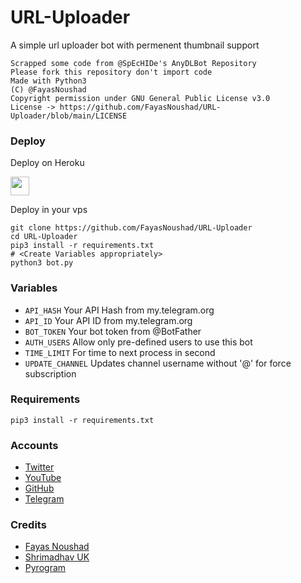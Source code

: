 # URL-Uploader

A simple url uploader bot with permenent thumbnail support

```
Scrapped some code from @SpEcHIDe's AnyDLBot Repository
Please fork this repository don't import code
Made with Python3
(C) @FayasNoushad
Copyright permission under GNU General Public License v3.0
License -> https://github.com/FayasNoushad/URL-Uploader/blob/main/LICENSE
```

### Deploy 

Deploy on Heroku
<p align="left">
  <a href="https://heroku.com/deploy?template=https://github.com/FayasNoushad/URL-Uploader">
     <img height="30px" src="https://img.shields.io/badge/Deploy%20To%20Heroku-blueviolet?style=for-the-badge&logo=heroku">
  </a>
</p>

Deploy in your vps
```
git clone https://github.com/FayasNoushad/URL-Uploader
cd URL-Uploader
pip3 install -r requirements.txt
# <Create Variables appropriately>
python3 bot.py
```

### Variables

* `API_HASH` Your API Hash from my.telegram.org
* `API_ID` Your API ID from my.telegram.org
* `BOT_TOKEN` Your bot token from @BotFather
* `AUTH_USERS` Allow only pre-defined users to use this bot
* `TIME_LIMIT` For time to next process in second 
* `UPDATE_CHANNEL` Updates channel username without '@' for force subscription

### Requirements

`pip3 install -r requirements.txt`

### Accounts

* [Twitter](https://twitter.com/FayasNoushad)
* [YouTube](https://youtube.com/channel/UCo3BrCslEn8ru34gTXyfVnQ)
* [GitHub](https://github.com/FayasNoushad)
* [Telegram](https://telegram.me/FayasNoushad)

### Credits

* [Fayas Noushad](https://github.com/FayasNoushad)
* [Shrimadhav UK](https://github.com/SpEcHIDe)
* [Pyrogram](https://github.com/pyrogram/pyrogram)
